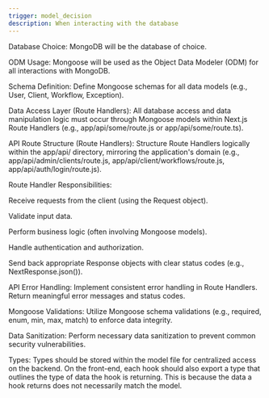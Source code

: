 ```yaml
---
trigger: model_decision
description: When interacting with the database
---
```


Database Choice: MongoDB will be the database of choice.

ODM Usage: Mongoose will be used as the Object Data Modeler (ODM) for all interactions with MongoDB.

Schema Definition: Define Mongoose schemas for all data models (e.g., User, Client, Workflow, Exception).

Data Access Layer (Route Handlers): All database access and data manipulation logic must occur through Mongoose models within Next.js Route Handlers (e.g., app/api/some/route.js or app/api/some/route.ts).

API Route Structure (Route Handlers): Structure Route Handlers logically within the app/api/ directory, mirroring the application's domain (e.g., app/api/admin/clients/route.js, app/api/client/workflows/route.js, app/api/auth/login/route.js).

Route Handler Responsibilities:

Receive requests from the client (using the Request object).

Validate input data.

Perform business logic (often involving Mongoose models).

Handle authentication and authorization.

Send back appropriate Response objects with clear status codes (e.g., NextResponse.json()).

API Error Handling: Implement consistent error handling in Route Handlers. Return meaningful error messages and status codes.

Mongoose Validations: Utilize Mongoose schema validations (e.g., required, enum, min, max, match) to enforce data integrity.

Data Sanitization: Perform necessary data sanitization to prevent common security vulnerabilities.

Types: Types should be stored within the model file for centralized access on the backend. On the front-end, each hook should also export a type that outlines the type of data the hook is returning. This is because the data a hook returns does not necessarily match the model.